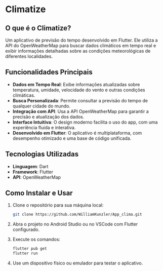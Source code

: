 # Climatize

## O que é o Climatize? 

Um aplicativo de previsão do tempo desenvolvido em Flutter. Ele utiliza a API do OpenWeatherMap para buscar dados climáticos em tempo real e exibir informações detalhadas sobre as condições meteorológicas de diferentes localidades.

## Funcionalidades Principais

- **Dados em Tempo Real**: Exibe informações atualizadas sobre temperatura, umidade, velocidade do vento e outras condições climáticas.
- **Busca Personalizada**: Permite consultar a previsão do tempo de qualquer cidade do mundo.
- **Integração com API**: Usa a API OpenWeatherMap para garantir a precisão e atualização dos dados.
- **Interface Intuitiva**: O design moderno facilita o uso do app, com uma experiência fluida e interativa.
- **Desenvolvido em Flutter**: O aplicativo é multiplataforma, com desempenho otimizado e uma base de código unificada.

## Tecnologias Utilizadas

- **Linguagem**: Dart
- **Framework**: Flutter
- **API**: OpenWeatherMap

## Como Instalar e Usar

1. Clone o repositório para sua máquina local:
   
   ```bash
   git clone https://github.com/WilliamKunzler/App_clima.git

2. Abra o projeto no Android Studio ou no VSCode com Flutter configurado.

3. Execute os comandos:

   ```bash
   flutter pub get
   flutter run
   
4. Use um dispositivo físico ou emulador para testar o aplicativo.

